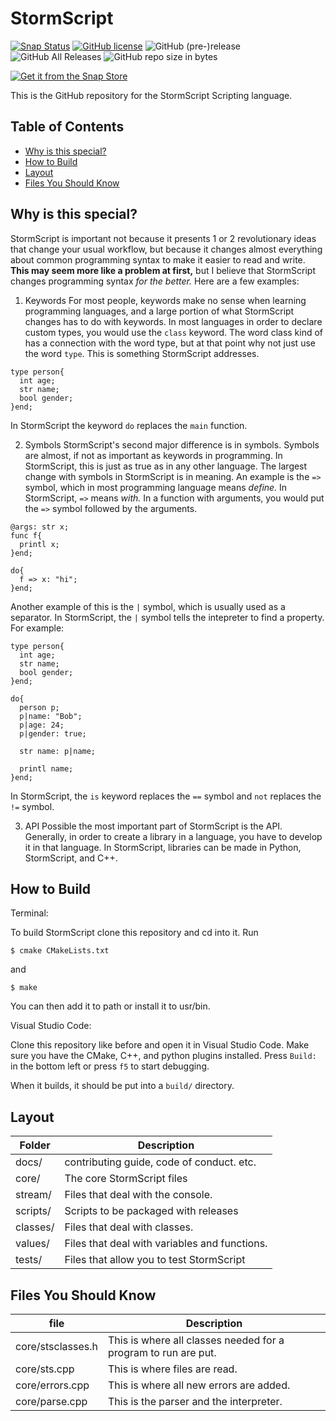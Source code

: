 # StormScript
[![Snap Status](https://build.snapcraft.io/badge/stormprograms/StormScript.svg)](https://build.snapcraft.io/user/stormprograms/StormScript)
[![GitHub license](https://img.shields.io/github/license/stormprograms/stormscript.svg)](https://github.com/stormprograms/StormScript/blob/master/LICENSE)
![GitHub (pre-)release](https://img.shields.io/github/release-pre/stormprograms/stormscript.svg)
![GitHub All Releases](https://img.shields.io/github/downloads/stormprograms/stormscript/total.svg)
![GitHub repo size in bytes](https://img.shields.io/github/repo-size/stormprograms/stormscript.svg)

[![Get it from the Snap Store](https://snapcraft.io/static/images/badges/en/snap-store-black.svg)](https://snapcraft.io/stormscript)


This is the GitHub repository for the StormScript Scripting language.
## Table of Contents
* [Why is this special?](#why-is-this-special)
* [How to Build](#how-to-build)
* [Layout](#layout)
* [Files You Should Know](#files-you-should-know)

## Why is this special?

StormScript is important not because it presents 1 or 2 revolutionary ideas that change your usual workflow, but because it changes almost everything about common programming syntax to make it easier to read and write. **This may seem more like a problem at first,** but I believe that StormScript changes programming syntax *for the better.* Here are a few examples:
1. Keywords
For most people, keywords make no sense when learning programming languages, and a large portion of what StormScript changes has to do with keywords.
In most languages in order to declare custom types, you would use the `class` keyword. The word class kind of has a connection with the word type, but at that point why not just use the word `type`. This is something StormScript addresses.
```
type person{
  int age;
  str name;
  bool gender;
}end;
```
In StormScript the keyword `do` replaces the `main` function.

2. Symbols
StormScript's second major difference is in symbols. Symbols are almost, if not as important as keywords in programming. In StormScript, this is just as true as in any other language. The largest change with symbols in StormScript is in meaning. An example is the `=>` symbol, which in most programming language means *define.* In StormScript, `=>` means *with.* In a function with arguments, you would put the `=>` symbol followed by the arguments.
```
@args: str x;
func f{
  printl x;
}end;

do{
  f => x: "hi";
}end;
```
Another example of this is the `|` symbol, which is usually used as a separator. In StormScript, the `|` symbol tells the intepreter to find a property. For example:

```
type person{
  int age;
  str name;
  bool gender;
}end;

do{
  person p;
  p|name: "Bob";
  p|age: 24;
  p|gender: true;
  
  str name: p|name;
  
  printl name;
}end;

```
In  StormScript, the `is` keyword replaces the `==` symbol and `not` replaces the `!=` symbol.

3. API
Possible the most important part of StormScript is the API. Generally, in order to create a library in a language, you have to develop it in that language. In StormScript, libraries can be made in Python, StormScript, and C++.

## How to Build

Terminal:

To build StormScript clone this repository and cd into it. Run 
```
$ cmake CMakeLists.txt
```
and
```
$ make
```
You can then add it to path or install it to usr/bin.

Visual Studio Code:

Clone this repository like before and open it in Visual Studio Code. Make sure you have the CMake, C++, and python plugins installed. Press `Build:` in the bottom left or press `f5` to start debugging.

When it builds, it should be put into a `build/` directory.

## Layout

Folder | Description
------ | -----------
docs/ | contributing guide, code of conduct. etc.
core/ | The core StormScript files
stream/ | Files that deal with the console.
scripts/ | Scripts to be packaged with releases
classes/ | Files that deal with classes.
values/ | Files that deal with variables and functions.
tests/ | Files that allow you to test StormScript

## Files You Should Know

file | Description
---- | -----------
core/stsclasses.h | This is where all classes needed for a program to run are put.
core/sts.cpp | This is where files are read.
core/errors.cpp | This is where all new errors are added.
core/parse.cpp | This is the parser and the interpreter.

